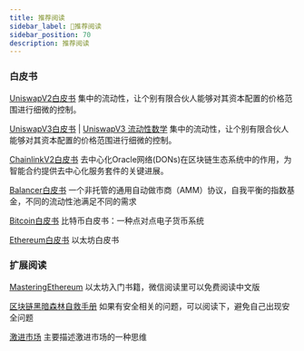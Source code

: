 ```yaml
---
title: 推荐阅读
sidebar_label: 🔌推荐阅读
sidebar_position: 70
description: 推荐阅读
---
```


### 白皮书


[UniswapV2白皮书](./assets/uniswapV2.pdf) 集中的流动性，让个别有限合伙人能够对其资本配置的价格范围进行细微的控制。

[UniswapV3白皮书](./assets/uniswapV3.pdf) | [UniswapV3 流动性数学](./asset/uniswapV3LiquidityMath.pdf) 集中的流动性，让个别有限合伙人能够对其资本配置的价格范围进行细微的控制。

[ChainlinkV2白皮书](./assets/chainlinkV2.pdf) 去中心化Oracle网络(DONs)在区块链生态系统中的作用，为智能合约提供去中心化服务套件的关键进展。

[Balancer白皮书](./assets/whitepaper-balancer.pdf) 一个非托管的通用自动做市商（AMM）协议，自我平衡的指数基金，不同的流动性池满足不同的需求

[Bitcoin白皮书](./assets/Bitcoin.pdf) 比特币白皮书：一种点对点电子货币系统

[Ethereum白皮书](https://ethereum.org/en/whitepaper/) 以太坊白皮书

### 扩展阅读

[MasteringEthereum](./assets/MasteringEthereum.pdf) 以太坊入门书籍，微信阅读里可以免费阅读中文版

[区块链黑暗森林自救手册](./assets/区块链黑暗森林自救手册V1.pdf) 如果有安全相关的问题，可以阅读下，避免自己出现安全问题

[激进市场](./assets/激进市场.pdf) 主要描述激进市场的一种思维
